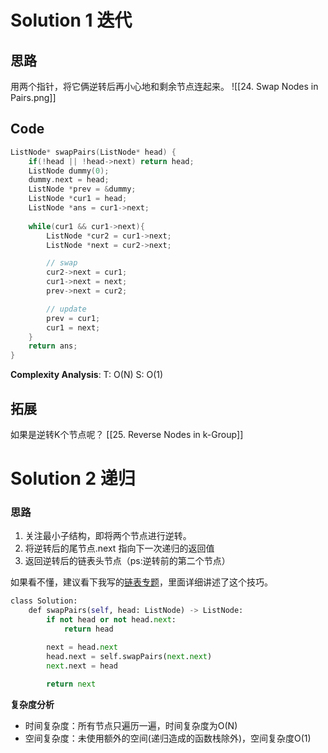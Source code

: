 # Solution 1 迭代
## 思路
用两个指针，将它俩逆转后再小心地和剩余节点连起来。
![[24. Swap Nodes in Pairs.png]]
## Code
```cpp
ListNode* swapPairs(ListNode* head) {
	if(!head || !head->next) return head;
	ListNode dummy(0);
	dummy.next = head;
	ListNode *prev = &dummy;
	ListNode *cur1 = head;
	ListNode *ans = cur1->next;
	
	while(cur1 && cur1->next){
		ListNode *cur2 = cur1->next;
		ListNode *next = cur2->next;

		// swap
		cur2->next = cur1;
		cur1->next = next;
		prev->next = cur2;

		// update
		prev = cur1;
		cur1 = next;  
	}
	return ans;
}
```
**Complexity Analysis**:
T: O(N)
S: O(1)

## 拓展
如果是逆转K个节点呢？
[[25. Reverse Nodes in k-Group]]
# Solution 2 递归
### 思路
1.  关注最小子结构，即将两个节点进行逆转。  
2.  将逆转后的尾节点.next 指向下一次递归的返回值 
3.  返回逆转后的链表头节点（ps:逆转前的第二个节点）

如果看不懂，建议看下我写的[链表专题](https://leetcode-solution.cn/solutionDetail?url=https%3A%2F%2Fapi.github.com%2Frepos%2Fazl397985856%2Fleetcode%2Fcontents%2Fthinkings%2Flinked-list.md&type=1)，里面详细讲述了这个技巧。

```python
class Solution:  
	def swapPairs(self, head: ListNode) -> ListNode:  
		if not head or not head.next: 
			return head  

		next = head.next  
		head.next = self.swapPairs(next.next)  
		next.next = head  
		
 		return next
```
**复杂度分析**
-   时间复杂度：所有节点只遍历一遍，时间复杂度为O(N)
-   空间复杂度：未使用额外的空间(递归造成的函数栈除外)，空间复杂度O(1)